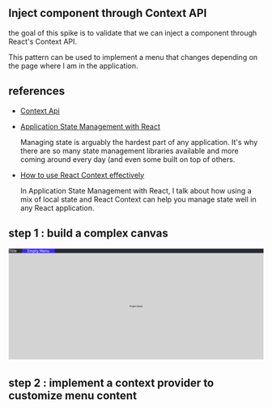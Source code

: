 ## Inject component through Context API

the goal of this spike is to validate that we can inject a component through React's Context API.

This pattern can be used to implement a menu that changes depending on the page where I am in the application.

## references

* [Context Api](https://reactjs.org/docs/context.html)
* [Application State Management with React](https://kentcdodds.com/blog/application-state-management-with-react)

    Managing state is arguably the hardest part of any application. It's why there are so many state management libraries available and more coming around every day (and even some built on top of others.

* [How to use React Context effectively](https://kentcdodds.com/blog/how-to-use-react-context-effectively)

    In Application State Management with React, I talk about how using a mix of local state and React Context can help you manage state well in any React application.

## step 1 : build a complex canvas

![](docs/Selection_000401.png)

## step 2 : implement a context provider to customize menu content

